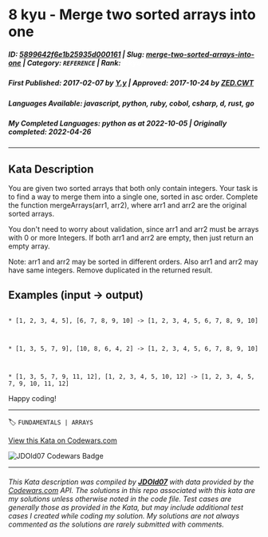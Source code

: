 # 8 kyu - Merge two sorted arrays into one

##### **ID**: [5899642f6e1b25935d000161](https://www.codewars.com/kata/5899642f6e1b25935d000161) | **Slug**: [merge-two-sorted-arrays-into-one](https://www.codewars.com/kata/5899642f6e1b25935d000161) | **Category**: `REFERENCE` | **Rank**: <span style="color:white">8 kyu</span>

##### **First Published**: 2017-02-07 ***by*** [Y.y](https://www.codewars.com/users/Y.y) | **Approved**: 2017-10-24 ***by*** [ZED.CWT](https://www.codewars.com/users/ZED.CWT)

##### **Languages Available**: javascript, python, ruby, cobol, csharp, d, rust, go

##### **My Completed Languages**: python ***as at*** 2022-10-05 | **Originally completed**: 2022-04-26

---

## Kata Description


You are given two sorted arrays that both only contain integers. Your task is to find a way to merge them into a single one, sorted in asc order. Complete the function mergeArrays(arr1, arr2), where arr1 and arr2 are the original sorted arrays.



You don't need to worry about validation, since arr1 and arr2 must be arrays with 0 or more Integers. If both arr1 and arr2 are empty, then just return an empty array.



Note: arr1 and arr2 may be sorted in different orders. Also arr1 and arr2 may have same integers. Remove duplicated in the returned result.



## Examples (input -> output)

```

* [1, 2, 3, 4, 5], [6, 7, 8, 9, 10] -> [1, 2, 3, 4, 5, 6, 7, 8, 9, 10]



* [1, 3, 5, 7, 9], [10, 8, 6, 4, 2] -> [1, 2, 3, 4, 5, 6, 7, 8, 9, 10]



* [1, 3, 5, 7, 9, 11, 12], [1, 2, 3, 4, 5, 10, 12] -> [1, 2, 3, 4, 5, 7, 9, 10, 11, 12]

```



Happy coding!



---


🏷 `FUNDAMENTALS | ARRAYS`


[View this Kata on Codewars.com](https://www.codewars.com/kata/5899642f6e1b25935d000161)

![](https://www.codewars.com/users/jdold07/badges/large "JDOld07 Codewars Badge")

---

###### *This Kata description was compiled by [**JDOld07**](https://tpstech.dev) with data provided by the [Codewars.com](https://www.codewars.com) API.  The solutions in this repo associated with this kata are my solutions unless otherwise noted in the code file.  Test cases are generally those as provided in the Kata, but may include additional test cases I created while coding my solution.  My solutions are not always commented as the solutions are rarely submitted with comments.*
